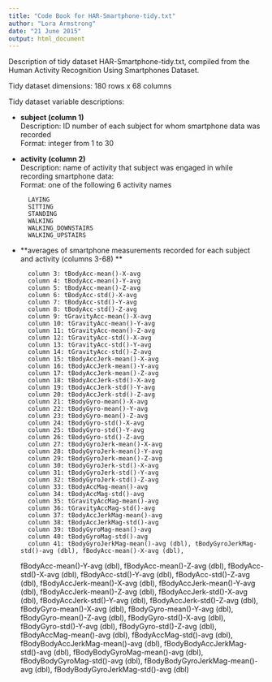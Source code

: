 ```yaml
---
title: "Code Book for HAR-Smartphone-tidy.txt"
author: "Lora Armstrong"
date: "21 June 2015"
output: html_document
---
```


Description of tidy dataset HAR-Smartphone-tidy.txt, compiled from the Human Activity Recognition Using Smartphones Dataset.   

Tidy dataset dimensions: 180 rows x 68 columns

Tidy dataset variable descriptions:  

* **subject (column 1)**  
        Description: ID number of each subject for whom smartphone data was recorded  
        Format: integer from 1 to 30  

* **activity (column 2)**  
        Description: name of activity that subject was engaged in while recording smartphone data:  
        Format: one of the following 6 activity names  
        
        LAYING  
        SITTING  
        STANDING  
        WALKING  
        WALKING_DOWNSTAIRS  
        WALKING_UPSTAIRS  

* **averages of smartphone measurements recorded for each subject and activity (columns 3-68) **  
        
        column 3: tBodyAcc-mean()-X-avg   
        column 4: tBodyAcc-mean()-Y-avg   
        column 5: tBodyAcc-mean()-Z-avg   
        column 6: tBodyAcc-std()-X-avg  
        column 7: tBodyAcc-std()-Y-avg  
        column 8: tBodyAcc-std()-Z-avg  
        column 9: tGravityAcc-mean()-X-avg  
        column 10: tGravityAcc-mean()-Y-avg    
        column 11: tGravityAcc-mean()-Z-avg  
        column 12: tGravityAcc-std()-X-avg   
        column 13: tGravityAcc-std()-Y-avg  
        column 14: tGravityAcc-std()-Z-avg  
        column 15: tBodyAccJerk-mean()-X-avg  
        column 16: tBodyAccJerk-mean()-Y-avg  
        column 17: tBodyAccJerk-mean()-Z-avg  
        column 18: tBodyAccJerk-std()-X-avg  
        column 19: tBodyAccJerk-std()-Y-avg  
        column 20: tBodyAccJerk-std()-Z-avg  
        column 21: tBodyGyro-mean()-X-avg  
        column 22: tBodyGyro-mean()-Y-avg  
        column 23: tBodyGyro-mean()-Z-avg  
        column 24: tBodyGyro-std()-X-avg  
        column 25: tBodyGyro-std()-Y-avg  
        column 26: tBodyGyro-std()-Z-avg  
        column 27: tBodyGyroJerk-mean()-X-avg  
        column 28: tBodyGyroJerk-mean()-Y-avg  
        column 29: tBodyGyroJerk-mean()-Z-avg  
        column 30: tBodyGyroJerk-std()-X-avg  
        column 31: tBodyGyroJerk-std()-Y-avg  
        column 32: tBodyGyroJerk-std()-Z-avg  
        column 33: tBodyAccMag-mean()-avg  
        column 34: tBodyAccMag-std()-avg  
        column 35: tGravityAccMag-mean()-avg  
        column 36: tGravityAccMag-std()-avg  
        column 37: tBodyAccJerkMag-mean()-avg  
        column 38: tBodyAccJerkMag-std()-avg  
        column 39: tBodyGyroMag-mean()-avg  
        column 40: tBodyGyroMag-std()-avg  
        column 41: tBodyGyroJerkMag-mean()-avg (dbl), tBodyGyroJerkMag-std()-avg (dbl), fBodyAcc-mean()-X-avg (dbl),
  fBodyAcc-mean()-Y-avg (dbl), fBodyAcc-mean()-Z-avg (dbl), fBodyAcc-std()-X-avg (dbl), fBodyAcc-std()-Y-avg (dbl),
  fBodyAcc-std()-Z-avg (dbl), fBodyAccJerk-mean()-X-avg (dbl), fBodyAccJerk-mean()-Y-avg (dbl), fBodyAccJerk-mean()-Z-avg
  (dbl), fBodyAccJerk-std()-X-avg (dbl), fBodyAccJerk-std()-Y-avg (dbl), fBodyAccJerk-std()-Z-avg (dbl), fBodyGyro-mean()-X-avg
  (dbl), fBodyGyro-mean()-Y-avg (dbl), fBodyGyro-mean()-Z-avg (dbl), fBodyGyro-std()-X-avg (dbl), fBodyGyro-std()-Y-avg (dbl),
  fBodyGyro-std()-Z-avg (dbl), fBodyAccMag-mean()-avg (dbl), fBodyAccMag-std()-avg (dbl), fBodyBodyAccJerkMag-mean()-avg (dbl),
  fBodyBodyAccJerkMag-std()-avg (dbl), fBodyBodyGyroMag-mean()-avg (dbl), fBodyBodyGyroMag-std()-avg (dbl),
  fBodyBodyGyroJerkMag-mean()-avg (dbl), fBodyBodyGyroJerkMag-std()-avg (dbl)
        

